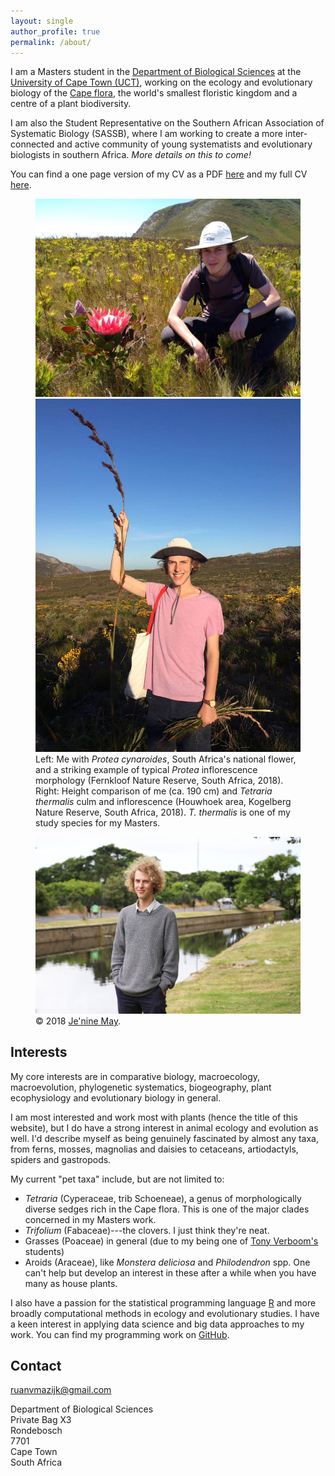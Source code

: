 ```yaml
---
layout: single
author_profile: true
permalink: /about/
---
```


I am a Masters student in the [Department of Biological Sciences](http://www.biologicalsciences.uct.ac.za/) at the [University of Cape Town (UCT)](http://www.uct.ac.za/), working on the ecology and evolutionary biology of the [Cape flora](https://en.wikipedia.org/wiki/Cape_Floristic_Region), the world's smallest floristic kingdom and a centre of a plant biodiversity.

<!--
  <img src="/assets/images/logos/UCT.png" align="right" width="60" />
  <img src="/assets/images/logos/BIO.png" align="right" width="60" />
-->

I am also the Student Representative on the Southern African Association of Systematic Biology (SASSB), where I am working to create a more inter-connected and active community of young systematists and evolutionary biologists in southern Africa. _More details on this to come!_

<!-- <img src="/assets/images/logos/SASSB.png" align="right" width="60" /> -->

You can find a one page version of my CV as a PDF [here](/cv/RvanMazijk_CV_1p.pdf) and my full CV [here](/cv/RvanMazijk_CV_full.pdf).

<!-- Photos of me -->

<figure class="half">
  <img src="/assets/images/me-w-P-cynaroides.jpg" />
  <img src="/assets/images/me-w-T-thermalis.jpg" />
  <figcaption>Left: Me with <i>Protea cynaroides</i>, South Africa's national flower, and a striking example of typical <i>Protea</i> inflorescence morphology (Fernkloof Nature Reserve, South Africa, 2018). Right: Height comparison of me (ca. 190 cm) and <i>Tetraria thermalis</i> culm and inflorescence (Houwhoek area, Kogelberg Nature Reserve, South Africa, 2018). <i>T. thermalis</i> is one of my study species for my Masters.</figcaption>
</figure>

<figure>
  <img src="/assets/images/JM_UCT-WaterSA-Student-Ruan-van-Mazijk-4.jpg" />
  <figcaption>© 2018 <a href="https://www.linkedin.com/in/je-nine-may-4619a119/">Je'nine May</a>.</figcaption>
</figure>

## Interests

My core interests are in comparative biology, macroecology, macroevolution, 
phylogenetic systematics, biogeography, plant ecophysiology and evolutionary biology in general.

I am most interested and work most with plants (hence the title of this 
website), but I do have a strong interest in animal ecology and evolution as 
well. I'd describe myself as being genuinely fascinated by almost any taxa, from ferns, mosses, magnolias and daisies to cetaceans, artiodactyls, spiders and gastropods.

My current "pet taxa" include, but are not limited to:

- _Tetraria_ (Cyperaceae, trib Schoeneae), a genus of morphologically diverse sedges rich in the Cape flora. This is one of the major clades concerned in my Masters work.
- _Trifolium_ (Fabaceae)---the clovers. I just think they're neat.
- Grasses (Poaceae) in general (due to my being one of [Tony Verboom's](http://www.biologicalsciences.uct.ac.za/bio/staff/academic/verboom) students)
- Aroids (Araceae), like _Monstera deliciosa_ and _Philodendron_ spp. One can't help but develop an interest in these after a while when you have many as house plants.

I also have a passion for the statistical programming language [R](https://www.r-project.org/) and more broadly computational methods in ecology and evolutionary studies. I have a keen interest in applying data science and big data approaches to my work. You can find my programming work on <a href="https://github.com/rvanmazijk" rel="nofollow noopener noreferrer"><i class="fab fa-fw fa-github" aria-hidden="true"></i> GitHub</a>.

## Contact

<ruanvmazijk@gmail.com>

Department of Biological Sciences <br>
Private Bag X3 <br>
Rondebosch <br>
7701 <br>
Cape Town <br>
South Africa

<!--
  - label: "Twitter"
    icon : "fab fa-fw fa-twitter-square"
    url  : "https://twitter.com/rvanmazijk"
  - label: "Facebook"
    icon : "fab fa-fw fa-facebook-square"
    url  : "https://www.facebook.com/ruan.vanmazijk"
  - label: "Instagram"
    icon : "fab fa-fw fa-instagram"
    url  : "https://instagram.com/rvanmazijk"
  - label: "GitHub"
    icon : "fab fa-fw fa-github"
    url  : "https://github.com/rvanmazijk"
  - label: "LinkedIn"
    icon : "fab fa-fw fa-linkedin"
    url  : "https://www.linkedin.com/in/ruan-van-mazijk-4a04b0127/"
  - label: "ResearchGate"
    icon : "fab fa-fw fa-researchgate"
    url  : "https://www.researchgate.net/profile/Ruan_Van_Mazijk"
  - label: "Mendeley"
    icon : "fab fa-fw fa-mendeley"
    url  : "https://www.mendeley.com/profiles/ruan-van-mazijk/"
-->
